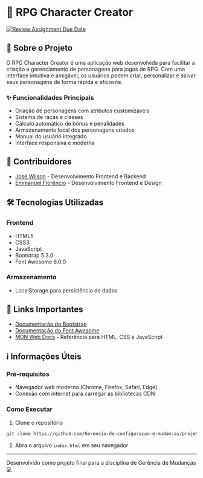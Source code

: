# 🎲 RPG Character Creator

[![Review Assignment Due Date](https://classroom.github.com/assets/deadline-readme-button-22041afd0340ce965d47ae6ef1cefeee28c7c493a6346c4f15d667ab976d596c.svg)](https://classroom.github.com/a/-J_w3BzQ)

## 📖 Sobre o Projeto

O RPG Character Creator é uma aplicação web desenvolvida para facilitar a criação e gerenciamento de personagens para jogos de RPG. Com uma interface intuitiva e amigável, os usuários podem criar, personalizar e salvar seus personagens de forma rápida e eficiente.

### ✨ Funcionalidades Principais

- Criação de personagens com atributos customizáveis
- Sistema de raças e classes
- Cálculo automático de bônus e penalidades
- Armazenamento local dos personagens criados
- Manual do usuário integrado
- Interface responsiva e moderna

## 👥 Contribuidores

- [José Wilson](https://github.com/josewilson) - Desenvolvimento Frontend e Backend
- [Emmanuel Florêncio](https://github.com/yEmmanuelAccount) - Desenvolvimento Frontend e Design

## 🛠️ Tecnologias Utilizadas

### Frontend
- HTML5
- CSS3
- JavaScript
- Bootstrap 5.3.0
- Font Awesome 6.0.0

### Armazenamento
- LocalStorage para persistência de dados

## 🔗 Links Importantes

- [Documentação do Bootstrap](https://getbootstrap.com/docs/5.3/getting-started/introduction/)
- [Documentação do Font Awesome](https://fontawesome.com/docs)
- [MDN Web Docs](https://developer.mozilla.org/pt-BR/) - Referência para HTML, CSS e JavaScript

## ℹ️ Informações Úteis

### Pré-requisitos
- Navegador web moderno (Chrome, Firefox, Safari, Edge)
- Conexão com internet para carregar as bibliotecas CDN

### Como Executar
1. Clone o repositório
```bash
git clone https://github.com/Gerencia-de-configuracao-e-mudancas/projeto-final-manuwillfinal.git
```
2. Abra o arquivo `index.html` em seu navegador

---

Desenvolvido como projeto final para a disciplina de Gerência de Mudanças 💻
